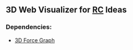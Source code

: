 ## 3D Web Visualizer for [RC](recurse.com) Ideas
### Dependencies:
- [3D Force Graph](https://github.com/vasturiano/3d-force-graph)